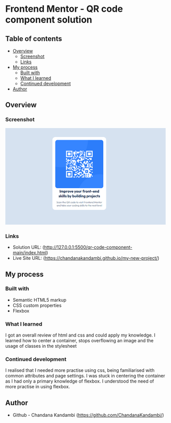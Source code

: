 # Frontend Mentor - QR code component solution

## Table of contents

- [Overview](#overview)
  - [Screenshot](#screenshot)
  - [Links](#links)
- [My process](#my-process)
  - [Built with](#built-with)
  - [What I learned](#what-i-learned)
  - [Continued development](#continued-development)
- [Author](#author)

## Overview

### Screenshot

![](./screenshot.png)

### Links

- Solution URL: (http://127.0.0.1:5500/qr-code-component-main/index.html)
- Live Site URL: (https://chandanakandambi.github.io/my-new-project/)

## My process

### Built with

- Semantic HTML5 markup
- CSS custom properties
- Flexbox

### What I learned

I got an overall review of html and css and could apply my knowledge. I learned how to center a container, stops overflowing an image and the usage of classes in the stylesheet

### Continued development

I realised that I needed more practise using css, being familiarised with common attributes and page settings. I was stuck in centering the container as I had only a primary knowledge of flexbox. I understood the need of more practise in using flexbox.

## Author

- Github - Chandana Kandambi (https://github.com/ChandanaKandambi/)
